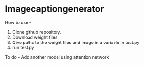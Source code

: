 # Imagecaptiongenerator
How to use - 
1. Clone github repository.
2. Download weight files. 
3. Give paths to the weight files and image in a variable in test.py
4. run test.py


To do - 
Add another model using attention network
